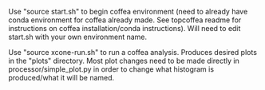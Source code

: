 Use "source start.sh" to begin coffea environment (need to already have conda environment for coffea already made. See topcoffea readme for instructions on coffea installation/conda instructions). Will need to edit start.sh with your own environment name.

Use "source xcone-run.sh" to run a coffea analysis. Produces desired plots in the "plots" directory. Most plot changes need to be made directly in processor/simple_plot.py in order to change what histogram is produced/what it will be named. 

